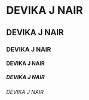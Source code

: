 # DEVIKA J NAIR
## DEVIKA J NAIR
### DEVIKA J NAIR
#### DEVIKA J NAIR
##### DEVIKA J NAIR
###### DEVIKA J NAIR
